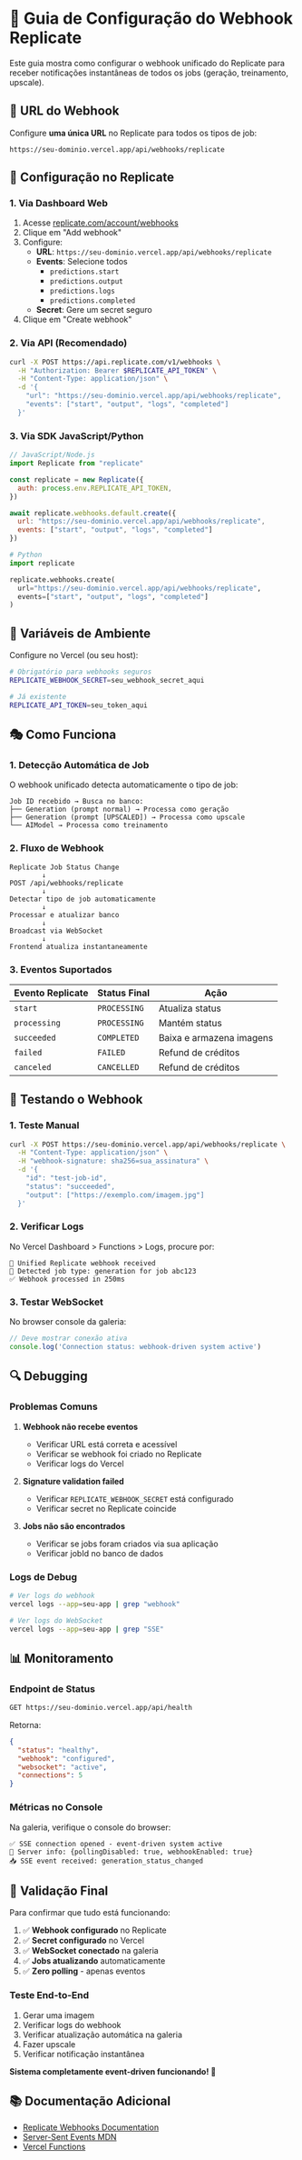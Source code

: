 # 🔗 Guia de Configuração do Webhook Replicate

Este guia mostra como configurar o webhook unificado do Replicate para receber notificações instantâneas de todos os jobs (geração, treinamento, upscale).

## 🎯 URL do Webhook

Configure **uma única URL** no Replicate para todos os tipos de job:

```
https://seu-dominio.vercel.app/api/webhooks/replicate
```

## 🔧 Configuração no Replicate

### 1. **Via Dashboard Web**

1. Acesse [replicate.com/account/webhooks](https://replicate.com/account/webhooks)
2. Clique em "Add webhook"
3. Configure:
   - **URL**: `https://seu-dominio.vercel.app/api/webhooks/replicate`
   - **Events**: Selecione todos
     - `predictions.start`
     - `predictions.output` 
     - `predictions.logs`
     - `predictions.completed`
   - **Secret**: Gere um secret seguro
4. Clique em "Create webhook"

### 2. **Via API (Recomendado)**

```bash
curl -X POST https://api.replicate.com/v1/webhooks \
  -H "Authorization: Bearer $REPLICATE_API_TOKEN" \
  -H "Content-Type: application/json" \
  -d '{
    "url": "https://seu-dominio.vercel.app/api/webhooks/replicate",
    "events": ["start", "output", "logs", "completed"]
  }'
```

### 3. **Via SDK JavaScript/Python**

```javascript
// JavaScript/Node.js
import Replicate from "replicate"

const replicate = new Replicate({
  auth: process.env.REPLICATE_API_TOKEN,
})

await replicate.webhooks.default.create({
  url: "https://seu-dominio.vercel.app/api/webhooks/replicate",
  events: ["start", "output", "logs", "completed"]
})
```

```python
# Python
import replicate

replicate.webhooks.create(
  url="https://seu-dominio.vercel.app/api/webhooks/replicate",
  events=["start", "output", "logs", "completed"]
)
```

## 🔐 Variáveis de Ambiente

Configure no Vercel (ou seu host):

```bash
# Obrigatório para webhooks seguros
REPLICATE_WEBHOOK_SECRET=seu_webhook_secret_aqui

# Já existente
REPLICATE_API_TOKEN=seu_token_aqui
```

## 🎭 Como Funciona

### **1. Detecção Automática de Job**
O webhook unificado detecta automaticamente o tipo de job:

```
Job ID recebido → Busca no banco:
├── Generation (prompt normal) → Processa como geração
├── Generation (prompt [UPSCALED]) → Processa como upscale  
└── AIModel → Processa como treinamento
```

### **2. Fluxo de Webhook**

```
Replicate Job Status Change
        ↓
POST /api/webhooks/replicate
        ↓
Detectar tipo de job automaticamente
        ↓
Processar e atualizar banco
        ↓ 
Broadcast via WebSocket
        ↓
Frontend atualiza instantaneamente
```

### **3. Eventos Suportados**

| Evento Replicate | Status Final | Ação |
|------------------|--------------|------|
| `start` | `PROCESSING` | Atualiza status |
| `processing` | `PROCESSING` | Mantém status |
| `succeeded` | `COMPLETED` | Baixa e armazena imagens |
| `failed` | `FAILED` | Refund de créditos |
| `canceled` | `CANCELLED` | Refund de créditos |

## 🚀 Testando o Webhook

### **1. Teste Manual**

```bash
curl -X POST https://seu-dominio.vercel.app/api/webhooks/replicate \
  -H "Content-Type: application/json" \
  -H "webhook-signature: sha256=sua_assinatura" \
  -d '{
    "id": "test-job-id",
    "status": "succeeded",
    "output": ["https://exemplo.com/imagem.jpg"]
  }'
```

### **2. Verificar Logs**

No Vercel Dashboard > Functions > Logs, procure por:

```
🔔 Unified Replicate webhook received
🎯 Detected job type: generation for job abc123
✅ Webhook processed in 250ms
```

### **3. Testar WebSocket**

No browser console da galeria:

```javascript
// Deve mostrar conexão ativa
console.log('Connection status: webhook-driven system active')
```

## 🔍 Debugging

### **Problemas Comuns**

1. **Webhook não recebe eventos**
   - Verificar URL está correta e acessível
   - Verificar se webhook foi criado no Replicate
   - Verificar logs do Vercel

2. **Signature validation failed**
   - Verificar `REPLICATE_WEBHOOK_SECRET` está configurado
   - Verificar secret no Replicate coincide

3. **Jobs não são encontrados**
   - Verificar se jobs foram criados via sua aplicação
   - Verificar jobId no banco de dados

### **Logs de Debug**

```bash
# Ver logs do webhook
vercel logs --app=seu-app | grep "webhook"

# Ver logs do WebSocket
vercel logs --app=seu-app | grep "SSE"
```

## 📊 Monitoramento

### **Endpoint de Status**

```bash
GET https://seu-dominio.vercel.app/api/health
```

Retorna:
```json
{
  "status": "healthy",
  "webhook": "configured",
  "websocket": "active",
  "connections": 5
}
```

### **Métricas no Console**

Na galeria, verifique o console do browser:

```
✅ SSE connection opened - event-driven system active
📡 Server info: {pollingDisabled: true, webhookEnabled: true}
📥 SSE event received: generation_status_changed
```

## 🎉 Validação Final

Para confirmar que tudo está funcionando:

1. ✅ **Webhook configurado** no Replicate
2. ✅ **Secret configurado** no Vercel 
3. ✅ **WebSocket conectado** na galeria
4. ✅ **Jobs atualizando** automaticamente
5. ✅ **Zero polling** - apenas eventos

### **Teste End-to-End**

1. Gerar uma imagem
2. Verificar logs do webhook
3. Verificar atualização automática na galeria
4. Fazer upscale 
5. Verificar notificação instantânea

**Sistema completamente event-driven funcionando! 🚀**

## 📚 Documentação Adicional

- [Replicate Webhooks Documentation](https://replicate.com/docs/topics/webhooks)
- [Server-Sent Events MDN](https://developer.mozilla.org/en-US/docs/Web/API/Server-sent_events)
- [Vercel Functions](https://vercel.com/docs/functions)